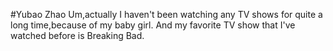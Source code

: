 #Yubao Zhao
Um,actually I haven't been watching any TV shows for quite a long time,because of my baby girl. And my favorite TV show that I've watched before is Breaking Bad.
